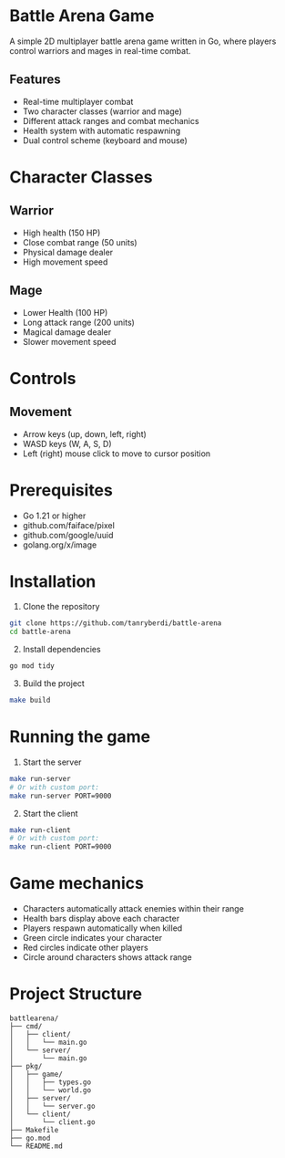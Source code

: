 # Battle Arena Game

A simple 2D multiplayer battle arena game written in Go, where players control warriors and mages in real-time combat.

## Features

- Real-time multiplayer combat
- Two character classes (warrior and mage)
- Different attack ranges and combat mechanics
- Health system with automatic respawning
- Dual control scheme (keyboard and mouse)

# Character Classes

## Warrior

- High health (150 HP)
- Close combat range (50 units)
- Physical damage dealer
- High movement speed

## Mage

- Lower Health (100 HP)
- Long attack range (200 units)
- Magical damage dealer
- Slower movement speed

# Controls

## Movement

- Arrow keys (up, down, left, right)
- WASD keys (W, A, S, D)
- Left (right) mouse click to move to cursor position

# Prerequisites

- Go 1.21 or higher
- github.com/faiface/pixel
- github.com/google/uuid
- golang.org/x/image

# Installation

1. Clone the repository

```bash
git clone https://github.com/tanryberdi/battle-arena
cd battle-arena
```

2. Install dependencies

```bash
go mod tidy
```

3. Build the project

```bash
make build
```

# Running the game

1. Start the server

```bash
make run-server
# Or with custom port:
make run-server PORT=9000
```

2. Start the client

```bash
make run-client
# Or with custom port:
make run-client PORT=9000
```

# Game mechanics

- Characters automatically attack enemies within their range
- Health bars display above each character
- Players respawn automatically when killed
- Green circle indicates your character
- Red circles indicate other players
- Circle around characters shows attack range

# Project Structure

```
battlearena/
├── cmd/
│   ├── client/
│   │   └── main.go
│   └── server/
│       └── main.go
├── pkg/
│   ├── game/
│   │   ├── types.go
│   │   └── world.go
│   ├── server/
│   │   └── server.go
│   └── client/
│       └── client.go
├── Makefile
├── go.mod
└── README.md
```
